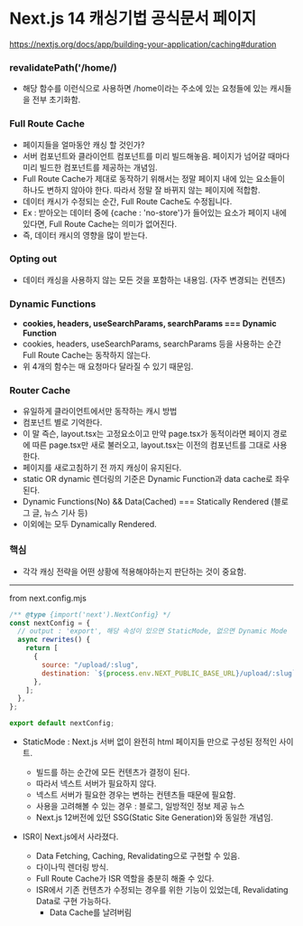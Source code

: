 # Next.js 14 캐싱기법 공식문서 페이지

https://nextjs.org/docs/app/building-your-application/caching#duration

### revalidatePath('/home/)

- 해당 함수를 이런식으로 사용하면 /home이라는 주소에 있는 요청들에 있는 캐시들을 전부 초기화함.

### Full Route Cache

- 페이지들을 얼마동안 캐싱 할 것인가?
- 서버 컴포넌트와 클라이언트 컴포넌트를 미리 빌드해놓음. 페이지가 넘어갈 때마다 미리 빌드한 컴포넌트를 제공하는 개념임.
- Full Route Cache가 제대로 동작하기 위해서는 정말 페이지 내에 있는 요소들이 하나도 변하지 않아야 한다. 따라서 정말 잘 바뀌지 않는 페이지에 적합함.
- 데이터 캐시가 수정되는 순간, Full Route Cache도 수정됩니다.
- Ex : 받아오는 데이터 중에 {cache : 'no-store'}가 들어있는 요소가 페이지 내에 있다면, Full Route Cache는 의미가 없어진다.
- 즉, 데이터 캐시의 영향을 많이 받는다.

### Opting out

- 데이터 캐싱을 사용하지 않는 모든 것을 포함하는 내용임. (자주 변경되는 컨텐츠)

### Dynamic Functions

- **cookies, headers, useSearchParams, searchParams === Dynamic Function**
- cookies, headers, useSearchParams, searchParams 등을 사용하는 순간 Full Route Cache는 동작하지 않는다.
- 위 4개의 함수는 매 요청마다 달라질 수 있기 때문임.

### Router Cache

- 유일하게 클라이언트에서만 동작하는 캐시 방법
- 컴포넌트 별로 기억한다.
- 이 말 즉슨, layout.tsx는 고정요소이고 만약 page.tsx가 동적이라면 페이지 경로에 따른 page.tsx만 새로 불러오고, layout.tsx는 이전의 컴포넌트를 그대로 사용한다.
- 페이지를 새로고침하기 전 까지 캐싱이 유지된다.
- static OR dynamic 렌더링의 기준은 Dynamic Function과 data cache로 좌우된다.
- Dynamic Functions(No) && Data(Cached) === Statically Rendered (블로그 글, 뉴스 기사 등)
- 이외에는 모두 Dynamically Rendered.

### 핵심

- 각각 캐싱 전략을 어떤 상황에 적용해야하는지 판단하는 것이 중요함.

<hr>

from next.config.mjs

```javascript
/** @type {import('next').NextConfig} */
const nextConfig = {
  // output : 'export', 해당 속성이 있으면 StaticMode, 없으면 Dynamic Mode
  async rewrites() {
    return [
      {
        source: "/upload/:slug",
        destination: `${process.env.NEXT_PUBLIC_BASE_URL}/upload/:slug`, // Matched parameters can be used in the destination
      },
    ];
  },
};

export default nextConfig;
```

- StaticMode : Next.js 서버 없이 완전히 html 페이지들 만으로 구성된 정적인 사이트.

  - 빌드를 하는 순간에 모든 컨텐츠가 결정이 된다.
  - 따라서 넥스트 서버가 필요하지 않다.
  - 넥스트 서버가 필요한 경우는 변하는 컨텐츠들 때문에 필요함.
  - 사용을 고려해볼 수 있는 경우 : 블로그, 일방적인 정보 제공 뉴스
  - Next.js 12버전에 있던 SSG(Static Site Generation)와 동일한 개념임.

- ISR이 Next.js에서 사라졌다.
  - Data Fetching, Caching, Revalidating으로 구현할 수 있음.
  - 다이나믹 렌더링 방식.
  - Full Route Cache가 ISR 역할을 충분히 해줄 수 있다.
  - ISR에서 기존 컨텐츠가 수정되는 경우를 위한 기능이 있었는데, Revalidating Data로 구현 가능하다.
    - Data Cache를 날려버림
